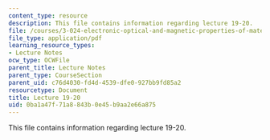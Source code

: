 ```yaml
---
content_type: resource
description: This file contains information regarding lecture 19-20.
file: /courses/3-024-electronic-optical-and-magnetic-properties-of-materials-spring-2013/0ba1a47f71a8843b0e45b9aa2e66a875_MIT3_024S13_2012lec19-20.pdf
file_type: application/pdf
learning_resource_types:
- Lecture Notes
ocw_type: OCWFile
parent_title: Lecture Notes
parent_type: CourseSection
parent_uid: c76d4030-fd4d-4539-dfe0-927bb9fd85a2
resourcetype: Document
title: Lecture 19-20
uid: 0ba1a47f-71a8-843b-0e45-b9aa2e66a875
---
```

This file contains information regarding lecture 19-20.

